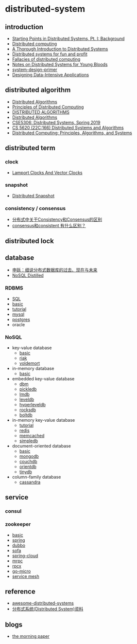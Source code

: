 # distributed-system

## introduction

- [Starting Points in Distributed Systems, Pt. I: Background](https://augescens.com/2014/01/18/dist-systems-starting-pts-i/)
- [Distributed computing](https://en.wikipedia.org/wiki/Distributed_computing)
- [A Thorough Introduction to Distributed Systems](https://hackernoon.com/a-thorough-introduction-to-distributed-systems-3b91562c9b3c)
- [Distributed systems for fun and profit](http://book.mixu.net/distsys/single-page.html)
- [Fallacies of distributed computing](https://en.wikipedia.org/wiki/Fallacies_of_distributed_computing)
- [Notes on Distributed Systems for Young Bloods](https://wenku.baidu.com/view/2ed750eeaf1ffc4fff47ac70.html)
- [system-design-primer](https://github.com/donnemartin/system-design-primer)
- [Designing Data-Intensive Applications](https://book.douban.com/subject/26197294/)

## distributed algorithm

- [Distributed Algorithms](https://users.ics.aalto.fi/suomela/da/da-screen.pdf)
- [Principles of Distributed Computing ](https://disco.ethz.ch/courses/podc_allstars/)
- [DISTRIBUTED ALGORITHMS](http://read.pudn.com/downloads95/ebook/386159/Distributed.Algorithms.pdf)
- [Distributed Algorithms](https://www.cs.vu.nl/~tcs/da/daslides.pdf)
- [CSE5306: Distributed Systems, Spring 2019](http://ranger.uta.edu/~jrao/CSE5306/spring2019/index.html)
- [CS 5620 (22C:166) Distributed Systems and Algorithms](http://homepage.divms.uiowa.edu/~ghosh/16618.html)
- [Distributed Computing: Principles, Algorithms, and Systems](https://www.cs.uic.edu/~ajayk/DCS-Book)

## distributed term

### clock

- [Lamport Clocks And Vector Clocks](https://medium.com/@balrajasubbiah/lamport-clocks-and-vector-clocks-b713db1890d7)

### snapshot

- [Distributed Snapshot](https://www.slidestalk.com/s/distributed_systems_and_algorithms05)

### consistency / consensus

- [分布式中关于Consistency和Consensus的区别](https://www.cnblogs.com/simon0227/archive/2012/05/08/2490149.html)
- [consensus和consistent 有什么区别？](https://www.zhihu.com/question/40588186)

## distributed lock

## database

- [申砾：细说分布式数据库的过去、现在与未来](https://zhuanlan.zhihu.com/p/26676711)
- [NoSQL Distilled](https://book.douban.com/subject/7952514/)

### RDBMS

- [SQL](https://github.com/gaoxinge/distributed-system/tree/master/RDBMS/SQL)
- [basic](https://github.com/gaoxinge/distributed-system/tree/master/RDBMS/basic)
- [tutorial](https://github.com/gaoxinge/distributed-system/tree/master/RDBMS/tutorial)
- [mysql](https://github.com/gaoxinge/distributed-system/tree/master/RDBMS/mysql)
- [postgres](https://github.com/gaoxinge/distributed-system/tree/master/RDBMS/postgres)
- oracle

### NoSQL

- key-value database
  - [basic](https://github.com/gaoxinge/distributed-system/tree/master/NoSQL/key-value%20database/basic)
  - [riak](https://github.com/gaoxinge/distributed-system/tree/master/NoSQL/key-value%20database/riak)
  - [voldemort](https://github.com/gaoxinge/distributed-system/tree/master/NoSQL/key-value%20database/voldemort)
- in-memory database
  - [basic](https://github.com/gaoxinge/distributed-system/tree/master/NoSQL/in-memory%20database/basic)
- embedded key-value database
  - [dbm](https://github.com/gaoxinge/distributed-system/tree/master/NoSQL/embedded%20key-value%20database/dbm)
  - [pickledb](https://github.com/gaoxinge/distributed-system/tree/master/NoSQL/embedded%20key-value%20database/pickledb)
  - [lmdb](https://github.com/gaoxinge/distributed-system/tree/master/NoSQL/embedded%20key-value%20database/lmdb)
  - [leveldb](https://github.com/gaoxinge/distributed-system/tree/master/NoSQL/embedded%20key-value%20database/leveldb)
  - [hyperleveldb](https://github.com/gaoxinge/distributed-system/tree/master/NoSQL/embedded%20key-value%20database/hyperleveldb)
  - [rocksdb](https://github.com/gaoxinge/distributed-system/tree/master/NoSQL/embedded%20key-value%20database/rocksdb)
  - [boltdb](https://github.com/gaoxinge/distributed-system/tree/master/NoSQL/embedded%20key-value%20database/boltdb)
- in-memory key-value database
  - [tutorial](https://github.com/gaoxinge/distributed-system/tree/master/NoSQL/in-memory%20key-value%20database/tutorial)
  - [redis](https://github.com/gaoxinge/distributed-system/tree/master/NoSQL/in-memory%20key-value%20database/redis)
  - [memcached](https://github.com/gaoxinge/distributed-system/tree/master/NoSQL/in-memory%20key-value%20database/memcached)
  - [simpledb](https://github.com/gaoxinge/distributed-system/tree/master/NoSQL/in-memory%20key-value%20database/simpledb)
- document-oriented database
  - [basic](https://github.com/gaoxinge/distributed-system/tree/master/NoSQL/document-oriented%20database/basic)
  - [mongodb](https://github.com/gaoxinge/distributed-system/tree/master/NoSQL/document-oriented%20database/mongodb)
  - [couchdb](https://github.com/gaoxinge/distributed-system/tree/master/NoSQL/document-oriented%20database/couchdb)
  - [orientdb](https://github.com/gaoxinge/distributed-system/tree/master/NoSQL/document-oriented%20database/orientdb)
  - [tinydb](https://github.com/gaoxinge/distributed-system/tree/master/NoSQL/document-oriented%20database/tinydb)
- column-family database
  - [cassandra](https://github.com/gaoxinge/distributed-system/tree/master/NoSQL/column-family%20database/cassandra)

## service

### consul

### zookeeper

- [basic](https://github.com/gaoxinge/distributed-system/tree/master/zookeeper/basic)
- [spring](https://github.com/gaoxinge/distributed-system/tree/master/zookeeper/spring)
- [dubbo](https://github.com/gaoxinge/distributed-system/tree/master/zookeeper/dubbo)
- [sofa](https://github.com/gaoxinge/distributed-system/tree/master/zookeeper/sofa)
- [spring-cloud](https://github.com/gaoxinge/distributed-system/tree/master/zookeeper/spring-cloud)
- [mrpc](https://github.com/gaoxinge/distributed-system/tree/master/zookeeper/mrpc)
- [rpcx](https://github.com/gaoxinge/distributed-system/tree/master/zookeeper/rpcx)
- [go-micro](https://github.com/gaoxinge/distributed-system/tree/master/zookeeper/go-micro)
- [service mesh](https://github.com/gaoxinge/distributed-system/tree/master/zookeeper/service%20mesh)

## reference

- [awesome-distributed-systems](https://github.com/theanalyst/awesome-distributed-systems)
- [分布式系统(Distributed System)资料](https://github.com/ty4z2008/Qix/blob/master/ds.md)

## blogs

- [the morning paper](https://blog.acolyer.org/)